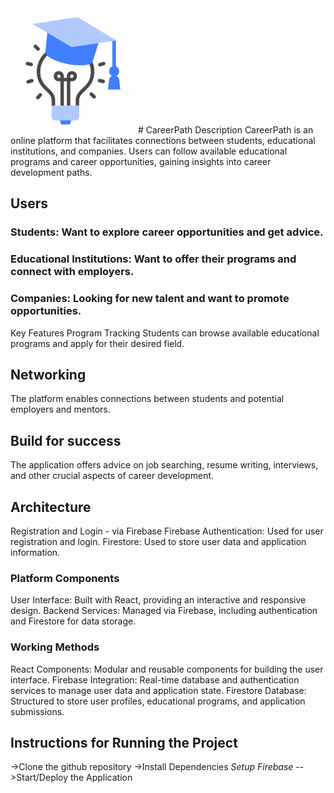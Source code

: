 <img src="src/assets/img/icon.png" alt="Homepage Screenshot" width="200">
# CareerPath
Description
CareerPath is an online platform that facilitates connections between students, educational institutions, and companies. Users can follow available educational programs and career opportunities, gaining insights into career development paths.

## Users
### Students: Want to explore career opportunities and get advice.
### Educational Institutions: Want to offer their programs and connect with employers.
### Companies: Looking for new talent and want to promote opportunities.
Key Features
Program Tracking
Students can browse available educational programs and apply for their desired field.

## Networking
The platform enables connections between students and potential employers and mentors.

## Build for success
The application offers advice on job searching, resume writing, interviews, and other crucial aspects of career development.

## Architecture
Registration and Login - via Firebase
Firebase Authentication: Used for user registration and login.
Firestore: Used to store user data and application information.
### Platform Components
User Interface: Built with React, providing an interactive and responsive design.
Backend Services: Managed via Firebase, including authentication and Firestore for data storage.
### Working Methods
React Components: Modular and reusable components for building the user interface.
Firebase Integration: Real-time database and authentication services to manage user data and application state.
Firestore Database: Structured to store user profiles, educational programs, and application submissions.

## Instructions for Running the Project
->Clone the github repository 
->Install Dependencies
*Setup Firebase*
-->Start/Deploy the Application

